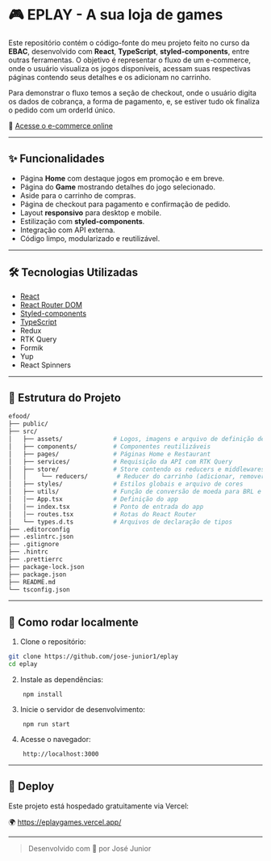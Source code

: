 # 🎮 EPLAY - A sua loja de games

Este repositório contém o código-fonte do meu projeto feito no curso da **EBAC**, desenvolvido com **React**, **TypeScript**, **styled-components**, entre outras ferramentas. O objetivo é representar o fluxo de um e-commerce, onde o usuário visualiza os jogos disponíveis, acessam suas respectivas páginas contendo seus detalhes e os adicionam no carrinho.

Para demonstrar o fluxo temos a seção de checkout, onde o usuário digita os dados de cobrança, a forma de pagamento, e, se estiver tudo ok finaliza o pedido com um orderId único.

🔗 [Acesse o e-commerce online](https://eplaygames.vercel.app/)

---

## ✨ Funcionalidades

- Página **Home** com destaque jogos em promoção e em breve.
- Página do **Game** mostrando detalhes do jogo selecionado.
- Aside para o carrinho de compras.
- Página de checkout para pagamento e confirmação de pedido.
- Layout **responsivo** para desktop e mobile.
- Estilização com **styled-components**.
- Integração com API externa.
- Código limpo, modularizado e reutilizável.

---

## 🛠️ Tecnologias Utilizadas

- [React](https://reactjs.org/)
- [React Router DOM](https://reactrouter.com/)
- [Styled-components](https://styled-components.com/)
- [TypeScript](https://www.typescriptlang.org/docs/)
- Redux
- RTK Query
- Formik
- Yup
- React Spinners

---

## 📁 Estrutura do Projeto

```bash
efood/
├── public/
├── src/
│   ├── assets/              # Logos, imagens e arquivo de definição de tipos de imagem
│   ├── components/          # Componentes reutilizáveis
│   ├── pages/               # Páginas Home e Restaurant
│   ├── services/            # Requisição da API com RTK Query
│   ├── store/               # Store contendo os reducers e middlewares
│   │    └── reducers/        # Reducer do carrinho (adicionar, remover, limpar fluxo, etc.)
│   ├── styles/              # Estilos globais e arquivo de cores
│   ├── utils/               # Função de conversão de moeda para BRL e função para pegar o valor total do carrinho
│   │── App.tsx              # Definição do app
│   │── index.tsx            # Ponto de entrada do app
│   │── routes.tsx           # Rotas do React Router
│   └── types.d.ts           # Arquivos de declaração de tipos
├── .editorconfig
├── .eslintrc.json
├── .gitignore
├── .hintrc
├── .prettierrc
├── package-lock.json
├── package.json
├── README.md
└── tsconfig.json

```

---

## 📌 Como rodar localmente

1. Clone o repositório:

```bash
git clone https://github.com/jose-junior1/eplay
cd eplay
```
2. Instale as dependências:

```
    npm install
```

3. Inicie o servidor de desenvolvimento:

```
    npm run start
```

4. Acesse o navegador:

```
    http://localhost:3000
```

---



## 🚀 Deploy
Este projeto está hospedado gratuitamente via Vercel:

🌍 https://eplaygames.vercel.app/

---

> Desenvolvido com 💙 por José Junior
